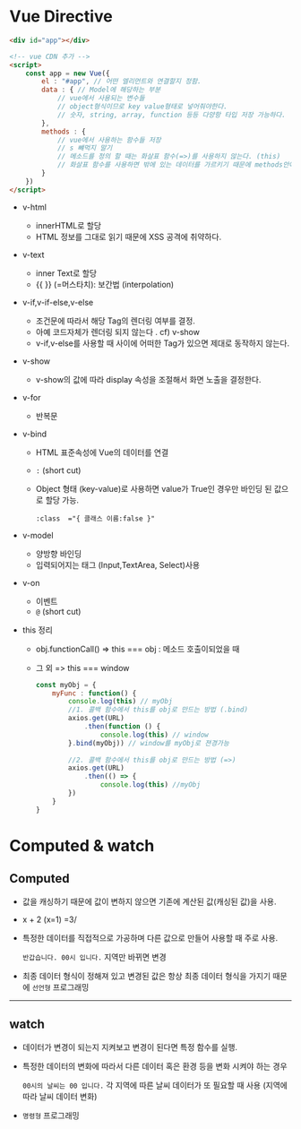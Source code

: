 # Vue Directive

```html
<div id="app"></div>

<!-- vue CDN 추가 -->
<script>
	const app = new Vue({
        el : "#app", // 어떤 엘리먼트와 연결할지 정함.
        data : { // Model에 해당하는 부분
            // vue에서 사용되는 변수들
            // object형식이므로 key value형태로 넣어줘야한다.
            // 숫자, string, array, function 등등 다양항 타입 저장 가능하다.
        },
        methods : {
            // vue에서 사용하는 함수들 저장
            // s 뺴먹지 말기
            // 메소드를 정의 할 때는 화살표 함수(=>)를 사용하지 않는다. (this)
            // 화살표 함수를 사용하면 밖에 있는 데이터를 가르키기 때문에 methods안에 있는 데이터를 가져오지 못한다.
        }
    })
</script>
```



- v-html
  - innerHTML로 할당 
  - HTML 정보를 그대로 읽기 때문에 XSS 공격에 취약하다.
- v-text
  - inner Text로 할당
  - {{  }} (=머스타치): 보간법 (interpolation)
- v-if,v-if-else,v-else
  - 조건문에 따라서 해당 Tag의 렌더링 여부를 결정.
  - 아예 코드자체가 렌더링 되지 않는다 . cf) v-show
  - v-if,v-else를 사용할 때 사이에 어떠한 Tag가 있으면 제대로 동작하지 않는다.
- v-show
  - v-show의 값에 따라 display 속성을 조절해서 화면 노출을 결정한다.

- v-for

  - 반복문

- v-bind

  - HTML 표준속성에 Vue의 데이터를 연결

  - `:`  (short cut)

  - Object 형태 (key-value)로 사용하면 value가 True인 경우만 바인딩 된 값으로 할당 가능.

    `:class  ="{ 클래스 이름:false }"` 

- v-model
  - 양방향 바인딩
  - 입력되어지는 태그 (Input,TextArea, Select)사용
- v-on
  - 이벤트
  - `@` (short cut)



- this 정리

  - obj.functionCall() => this  === obj : 메소드 호출이되었을 때

  - 그 외 => this === window

    

    ```javascript
    const myObj = {
        myFunc : function() {
            console.log(this) // myObj
            //1. 콜백 함수에서 this를 obj로 만드는 방법 (.bind)
            axios.get(URL)
            	.then(function () {
                	console.log(this) // window
            }.bind(myObj)) // window를 myObj로 젼경가능
            
            //2. 콜백 함수에서 this를 obj로 만드는 방법 (=>)
            axios.get(URL)
            	.then(() => {
                	console.log(this) //myObj
            })
        }
    }
    ```

    

# Computed & watch

## Computed

- 값을 캐싱하기 때문에 값이 변하지 않으면 기존에 계산된 값(캐싱된 값)을 사용.

- x + 2 (x=1)  =3/

- 특정한 데이터를 직접적으로 가공하며 다른 값으로 만들어 사용할 때 주로 사용.

  `반갑습니다. 00시 입니다.` 지역만 바뀌면 변경

- 최종 데이터 형식이 정해져 있고 변경된 값은 항상 최종 데이터 형식을 가지기 때문에 `선언형` 프로그래밍

***

## watch

- 데이터가 변경이 되는지 지켜보고 변경이 된다면 특정 함수를 실행.

- 특정한 데이터의 변화에 따라서 다른 데이터 혹은 환경 등을 변화 시켜야 하는 경우

  `00시의 날씨는 00 입니다.` 각 지역에 따른 날씨 데이터가 또 필요할 때 사용 (지역에 따라 날씨 데이터 변화)

- `명령형` 프로그래밍